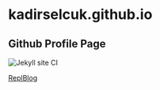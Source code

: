 # kadirselcuk.github.io
## Github Profile Page 

![Jekyll site CI](https://github.com/kadirselcuk/kadirselcuk.github.io/workflows/Jekyll%20site%20CI/badge.svg?branch=main)

[ReplBlog](https://repl.it/join/HSACCRKM-KADİRSELCUK) 
